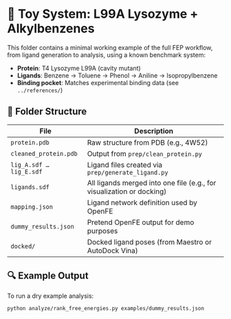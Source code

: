 # 🧪 Toy System: L99A Lysozyme + Alkylbenzenes

This folder contains a minimal working example of the full FEP workflow,
from ligand generation to analysis, using a known benchmark system:

- **Protein**: T4 Lysozyme L99A (cavity mutant)
- **Ligands**: Benzene → Toluene → Phenol → Aniline → Isopropylbenzene
- **Binding pocket**: Matches experimental binding data (see `../references/`)

## 📂 Folder Structure

| File | Description |
|------|-------------|
| `protein.pdb` | Raw structure from PDB (e.g., 4W52) |
| `cleaned_protein.pdb` | Output from `prep/clean_protein.py` |
| `lig_A.sdf … lig_E.sdf` | Ligand files created via `prep/generate_ligand.py` |
| `ligands.sdf` | All ligands merged into one file (e.g., for visualization or docking) |
| `mapping.json` | Ligand network definition used by OpenFE |
| `dummy_results.json` | Pretend OpenFE output for demo purposes |
| `docked/` | Docked ligand poses (from Maestro or AutoDock Vina) |

## 🔍 Example Output

To run a dry example analysis:

```bash
python analyze/rank_free_energies.py examples/dummy_results.json

